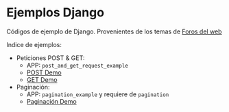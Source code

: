 Ejemplos Django
===============

Códigos de ejemplo de Django. Provenientes de los temas de [Foros del web](http://www.forosdelweb.com/)

Indice de ejemplos:

- Peticiones POST & GET:
	- APP: `post_and_get_request_example`
	- [POST Demo](http://127.0.0.1:8000/post-and-get-example/get/)
	- [GET Demo](http://127.0.0.1:8000/post-and-get-example/post/)
- Paginación:
	- APP: `pagination_example` y requiere de `pagination`
	- [Paginación Demo](http://127.0.0.1:8000/pagination-example/)